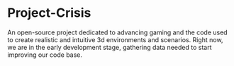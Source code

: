 # Project-Crisis


An open-source project dedicated to advancing gaming and the code used to create realistic and intuitive 3d environments and scenarios. Right now, we are in the early development stage, gathering data needed to start improving our code base.
